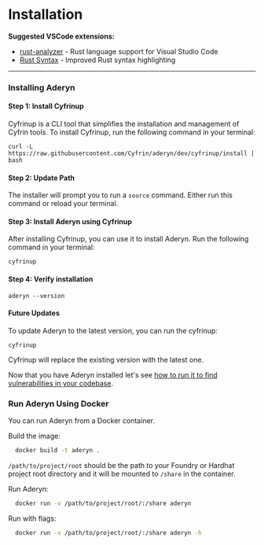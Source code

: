 # Installation

**Suggested VSCode extensions:**

* [rust-analyzer](https://marketplace.visualstudio.com/items?itemName=rust-lang.rust-analyzer) - Rust language support for Visual Studio Code
* [Rust Syntax](https://marketplace.visualstudio.com/items?itemName=dustypomerleau.rust-syntax) - Improved Rust syntax highlighting

***

### Installing Aderyn

#### **Step 1: Install Cyfrinup**

Cyfrinup is a CLI tool that simplifies the installation and management of Cyfrin tools. To install Cyfrinup, run the following command in your terminal:

```
curl -L https://raw.githubusercontent.com/Cyfrin/aderyn/dev/cyfrinup/install | bash
```

#### **Step 2: Update Path**

The installer will prompt you to run a `source` command. Either run this command or reload your terminal.

#### **Step 3: Install Aderyn using Cyfrinup**

After installing Cyfrinup, you can use it to install Aderyn. Run the following command in your terminal:

```
cyfrinup
```

#### **Step 4: Verify installation**

```
aderyn --version
```

#### **Future Updates**

To update Aderyn to the latest version, you can run the cyfrinup:

```
cyfrinup
```

Cyfrinup will replace the existing version with the latest one.

Now that you have Aderyn installed let's see [how to run it to find vulnerabilities in your codebase](quickstart.md).

### Run Aderyn Using Docker

You can run Aderyn from a Docker container.

Build the image:

```sh
  docker build -t aderyn .
```

`/path/to/project/root` should be the path to your Foundry or Hardhat project root directory and it will be mounted to `/share` in the container.

Run Aderyn:

```sh
  docker run -v /path/to/project/root/:/share aderyn
```

Run with flags:

```sh
  docker run -v /path/to/project/root/:/share aderyn -h
```
